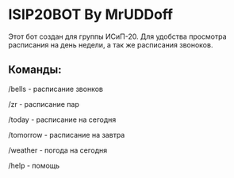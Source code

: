 # ISIP20BOT By MrUDDoff

Этот бот создан для группы ИСиП-20. Для удобства просмотра расписания на день недели, а так же расписания звоноков.

## Команды:
/bells - расписание звонков

/zr - расписание пар

/today - расписание на сегодня 

/tomorrow - расписание на завтра

/weather - погода на сегодня

/help - помощь

#
